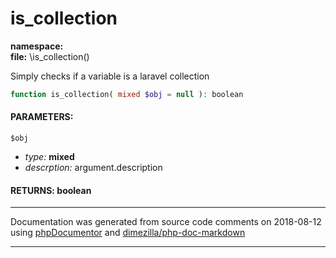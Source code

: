 # is_collection
**namespace:** \
**file:** \is_collection()

Simply checks if a variable is a laravel collection

```php
function is_collection( mixed $obj = null ): boolean
```



#### PARAMETERS:

`$obj`
  - *type:* **mixed**
  - *descrption:* argument.description

#### RETURNS: boolean




___
Documentation was generated from source code comments on 2018-08-12 using [phpDocumentor](http://www.phpdoc.org/) and [dimezilla/php-doc-markdown](https://github.com/dimezilla/php-doc-markdown)
___
